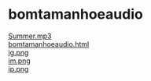 # bomtamanhoeaudio 
<a href='https://gabrielryanft.github.io/learning/cursoemvideo/htmlecss/html/bomtamanhoeaudio/Summer.mp3' target='_blank' rel='next'>Summer.mp3</a><br/>
<a href='https://gabrielryanft.github.io/learning/cursoemvideo/htmlecss/html/bomtamanhoeaudio/bomtamanhoeaudio.html' target='_blank' rel='next'>bomtamanhoeaudio.html</a><br/>
<a href='https://gabrielryanft.github.io/learning/cursoemvideo/htmlecss/html/bomtamanhoeaudio/ig.png' target='_blank' rel='next'>ig.png</a><br/>
<a href='https://gabrielryanft.github.io/learning/cursoemvideo/htmlecss/html/bomtamanhoeaudio/im.png' target='_blank' rel='next'>im.png</a><br/>
<a href='https://gabrielryanft.github.io/learning/cursoemvideo/htmlecss/html/bomtamanhoeaudio/ip.png' target='_blank' rel='next'>ip.png</a><br/>
